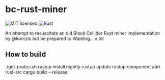 # bc-rust-miner
![MIT licensed](https://img.shields.io/badge/license-MIT-green)
![Rust](https://github.com/trick77/bc-rust-miner/workflows/Rust/badge.svg)

An attempt to resuscitate an old Block Collider Rust miner implementation by @korczis but be prepared to Waietng... a lot

## How to build

./get-protos.sh
rustup install nightly
rustup update
rustup component add rust-src
cargo build --release
